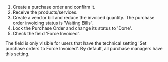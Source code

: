 1.  Create a purchase order and confirm it.
2.  Receive the products/services.
3.  Create a vendor bill and reduce the invoiced quantity. The purchase
    order invoicing status is 'Waiting Bills'.
4.  Lock the Purchase Order and change its status to 'Done'.
5.  Check the field 'Force Invoiced'.

The field is only visible for users that have the technical setting 'Set
purchase orders to Force Invoiced'. By default, all purchase managers have this
setting.

